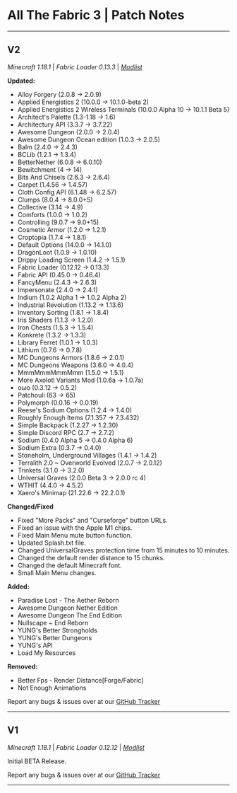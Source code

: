  
# All The Fabric 3 | Patch Notes
---------------------------------------------------------------------------------
<h2>V2</h2>

_Minecraft 1.18.1_ | _Fabric Loader 0.13.3_ | _[Modlist](https://www.technicpack.net/modpack/all-the-fabric-3.1898987/mods)_

**Updated:**
+ Alloy Forgery (2.0.8 → 2.0.9)
+ Applied Energistics 2 (10.0.0 → 10.1.0-beta 2)
+ Applied Energistics 2 Wireless Terminals (10.0.0 Alpha 10 → 10.1.1 Beta 5)
+ Architect's Palette (1.3-1.18 → 1.6)
+ Architectury API (3.3.7 → 3.7.22)
+ Awesome Dungeon (2.0.0 → 2.0.4)
+ Awesome Dungeon Ocean edition (1.0.3 → 2.0.5)
+ Balm (2.4.0 → 2.4.3)
+ BCLib (1.2.1 → 1.3.4)
+ BetterNether (6.0.8 → 6.0.10)
+ Bewitchment (4 → 14)
+ Bits And Chisels (2.6.3 → 2.6.4)
+ Carpet (1.4.56 → 1.4.57)
+ Cloth Config API (6.1.48 → 6.2.57)
+ Clumps (8.0.4 → 8.0.0+5)
+ Collective (3.14 → 4.9)
+ Comforts (1.0.0 → 1.0.2)
+ Controlling (9.0.7 → 9.0+15)
+ Cosmetic Armor (1.2.0 → 1.2.1)
+ Croptopia (1.7.4 → 1.8.1)
+ Default Options (14.0.0 → 14.1.0)
+ DragonLoot (1.0.9 → 1.0.10)
+ Drippy Loading Screen (1.4.2 → 1.5.1)
+ Fabric Loader (0.12.12 → 0.13.3)
+ Fabric API (0.45.0 → 0.46.4)
+ FancyMenu (2.4.3 → 2.6.3)
+ Impersonate (2.4.0 → 2.4.1)
+ Indium (1.0.2 Alpha 1 → 1.0.2 Alpha 2)
+ Industrial Revolution (1.13.2 → 1.13.6)
+ Inventory Sorting (1.8.1 → 1.8.4)
+ Iris Shaders (1.1.3 → 1.2.0)
+ Iron Chests (1.5.3 → 1.5.4)
+ Konkrete (1.3.2 → 1.3.3)
+ Library Ferret (1.0.1 → 1.0.3)
+ Lithium (0.7.6 → 0.7.8)
+ MC Dungeons Armors (1.8.6 → 2.0.1)
+ MC Dungeons Weapons (3.6.0 → 4.0.4)
+ MmmMmmMmmMmm (1.5.0 → 1.5.1)
+ More Axolotl Variants Mod (1.0.6a → 1.0.7a)
+ oωo (0.3.12 → 0.5.2)
+ Patchouli (63 → 65)
+ Polymorph (0.0.16 → 0.0.19)
+ Reese's Sodium Options (1.2.4 → 1.4.0)
+ Roughly Enough Items (7.1.357 → 7.3.432)
+ Simple Backpack (1.2.27 → 1.2.30)
+ Simple Discord RPC (2.7 → 2.7.2)
+ Sodium (0.4.0 Alpha 5 → 0.4.0 Alpha 6)
+ Sodium Extra (0.3.7 → 0.4.0)
+ Stoneholm, Underground Villages (1.4.1 → 1.4.2)
+ Terralith 2.0 ~ Overworld Evolved (2.0.7 → 2.0.12)
+ Trinkets (3.1.0 → 3.2.0)
+ Universal Graves (2.0.0 Beta 3 → 2.0.0 rc 4)
+ WTHIT (4.4.0 → 4.5.2)
+ Xaero's Minimap (21.22.6 → 22.2.0.1)


**Changed/Fixed**
+ Fixed "More Packs" and "Curseforge" button URLs.
+ Fixed an issue with the Apple M1 chips.
+ Fixed Main Menu mute button function.
+ Updated Splash.txt file.
+ Changed UniversalGraves protection time from 15 minutes to 10 minutes.
+ Changed the default render distance to 15 chunks.
+ Changed the default Minecraft font.
+ Small Main Menu changes.


**Added:**
+ Paradise Lost - The Aether Reborn
+ Awesome Dungeon Nether Edition
+ Awesome Dungeon The End Edition
+ Nullscape ~ End Reborn
+ YUNG's Better Strongholds
+ YUNG's Better Dungeons
+ YUNG's API
+ Load My Resources


**Removed:**
+ Better Fps - Render Distance[Forge/Fabric]
+ Not Enough Animations


Report any bugs & issues over at our [GitHub Tracker](https://github.com/AMPZNetwork/All-The-Fabric-2)

---------------------------------------------------------------------------------
<h2>V1</h2>

_Minecraft 1.18.1_ | _Fabric Loader 0.12.12_ | _[Modlist](https://www.technicpack.net/modpack/all-the-fabric-3.1898987/mods)_

Initial BETA Release.


Report any bugs & issues over at our [GitHub Tracker](https://github.com/AMPZNetwork/All-The-Fabric-3)

---------------------------------------------------------------------------------

